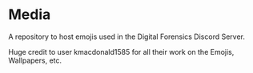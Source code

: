 # Media
A repository to host emojis used in the Digital Forensics Discord Server.

Huge credit to user kmacdonald1585 for all their work on the Emojis, Wallpapers, etc. 
